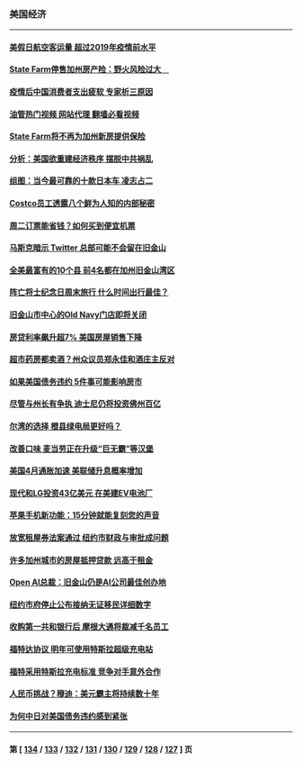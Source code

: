 ### 美国经济
---
#### [美假日航空客运量 超过2019年疫情前水平](../../pages/ncid1078158/n14006772.md?05310045) 
#### [State Farm停售加州房产险：野火风险过大　](../../pages/ncid1078158/n14006196.md?05310045) 
#### [疫情后中国消费者支出疲软 专家析三原因](../../pages/ncid1078158/n14005919.md?05310045) 
#### [油管热门视频 网站代理 翻墙必看视频](http://138.2.39.72:81/youtube.html?epic-marker?05310045)
#### [State Farm将不再为加州新房提供保险](../../pages/ncid1078158/n14005777.md?05310045) 
#### [分析：美国欲重建经济秩序 摆脱中共祸乱](../../pages/ncid1078158/n14005488.md?05310045) 
#### [组图：当今最可靠的十款日本车 凌志占二](../../pages/ncid1078158/n14002188.md?05310045) 
#### [Costco员工透露八个鲜为人知的内部秘密](../../pages/ncid1078158/n14003490.md?05310045) 
#### [周二订票能省钱？如何买到便宜机票](../../pages/ncid1078158/n14004896.md?05310045) 
#### [马斯克暗示 Twitter 总部可能不会留在旧金山](../../pages/ncid1078158/n14004971.md?05310045) 
#### [全美最富有的10个县 前4名都在加州旧金山湾区](../../pages/ncid1078158/n14004959.md?05310045) 
#### [阵亡将士纪念日周末旅行 什么时间出行最佳？](../../pages/ncid1078158/n14004933.md?05310045) 
#### [旧金山市中心的Old Navy门店即将关闭](../../pages/ncid1078158/n14004920.md?05310045) 
#### [房贷利率飙升超7% 美国房屋销售下降](../../pages/ncid1078158/n14004914.md?05310045) 
#### [超市药房都卖酒？州众议员郑永佳和酒庄主反对](../../pages/ncid1078158/n14004890.md?05310045) 
#### [如果美国债务违约 5件事可能影响房市](../../pages/ncid1078158/n14004848.md?05310045) 
#### [尽管与州长有争执 迪士尼仍将投资佛州百亿](../../pages/ncid1078158/n14004757.md?05310045) 
#### [尔湾的选择 橙县绿电局更好吗？](../../pages/ncid1078158/n14004762.md?05310045) 
#### [改善口味 麦当劳正在升级“巨无霸”等汉堡](../../pages/ncid1078158/n14004754.md?05310045) 
#### [美国4月通胀加速 美联储升息概率增加](../../pages/ncid1078158/n14004655.md?05310045) 
#### [现代和LG投资43亿美元 在美建EV电池厂](../../pages/ncid1078158/n14004405.md?05310045) 
#### [苹果手机新功能：15分钟就能复刻您的声音](../../pages/ncid1078158/n14004341.md?05310045) 
#### [放宽租屋券法案通过 纽约市财政与审批成问题](../../pages/ncid1078158/n14004315.md?05310045) 
#### [许多加州城市的房屋抵押贷款 远高于租金](../../pages/ncid1078158/n14004336.md?05310045) 
#### [Open AI总裁：旧金山仍是AI公司最佳创办地](../../pages/ncid1078158/n14004327.md?05310045) 
#### [纽约市府停止公布接纳无证移民详细数字](../../pages/ncid1078158/n14004313.md?05310045) 
#### [收购第一共和银行后 摩根大通将裁减千名员工](../../pages/ncid1078158/n14004262.md?05310045) 
#### [福特达协议 明年可使用特斯拉超级充电站](../../pages/ncid1078158/n14004180.md?05310045) 
#### [福特采用特斯拉充电标准 竞争对手意外合作](../../pages/ncid1078158/n14004149.md?05310045) 
#### [人民币挑战？穆迪：美元霸主将持续数十年](../../pages/ncid1078158/n14004114.md?05310045) 
#### [为何中日对美国债务违约感到紧张](../../pages/ncid1078158/n14004016.md?05310045) 

---
#### 第 [ [134](./134.md?05310045) / [133](./133.md?05310045) / [132](./132.md?05310045) / [131](./131.md?05310045) / [130](./130.md?05310045) / [129](./129.md?05310045) / [128](./128.md?05310045) / [127](./127.md?05310045) ] 页
